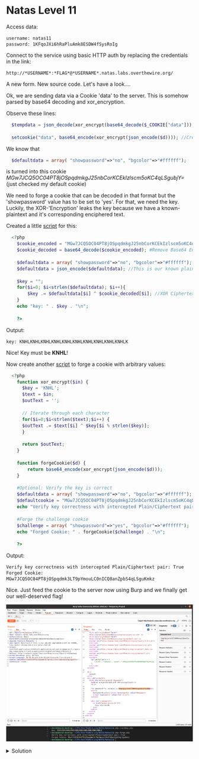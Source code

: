 # Natas Level 11

Access data:

    username: natas11
    password: 1KFqoJXi6hRaPluAmk8ESDW4fSysRoIg

Connect to the service using basic HTTP auth by replacing the credentials in the link:
    
    http://*USERNAME*:*FLAG*@*USERNAME*.natas.labs.overthewire.org/

A new form. New source code. Let's have a look....

Ok, we are sending data via a Cookie 'data' to the server. This is somehow parsed by base64 decoding and xor_encryption.  

Observe these lines:

```php
  $tempdata = json_decode(xor_encrypt(base64_decode($_COOKIE["data"])), true); //Parsing Cookie

  setcookie("data", base64_encode(xor_encrypt(json_encode($d)))); //Creating Cookie
```    

We know that 
```php
  $defaultdata = array( "showpassword"=>"no", "bgcolor"=>"#ffffff");
```

is turned into this cookie _MGw7JCQ5OC04PT8jOSpqdmkgJ25nbCorKCEkIzlscm5oKC4qLSgubjY=_ (just checked my default cookie)

We need to forge a cookie that can be decoded in that format but the 'showpassword' value has to be set to 'yes'. For that, we need the key. Luckily, the XOR-'Encryption' leaks the key because we have a known-plaintext  and it's corresponding enciphered text.


Created a little [script](crackKey.php) for this:
```php
  <?php
    $cookie_encoded = "MGw7JCQ5OC04PT8jOSpqdmkgJ25nbCorKCEkIzlscm5oKC4qLSgubjY="; //Known "Ciphertext"
    $cookie_decoded = base64_decode($cookie_encoded); #Remove Base64 Encoding

    $defaultdata = array( "showpassword"=>"no", "bgcolor"=>"#ffffff"); 
    $defaultdata = json_encode($defaultdata); //This is our known plaintext string

    $key = "";
    for($i=0; $i<strlen($defaultdata); $i++){
        $key .= $defaultdata[$i] ^ $cookie_decoded[$i]; //XOR Ciphertext + Plaintext reveals the used key (XOR basics)
    }
    echo "key: " . $key . "\n";

    ?>
```
Output: 

    key: KNHLKNHLKNHLKNHLKNHLKNHLKNHLKNHLKNHLKNHLK

Nice! Key must be **KNHL**!

Now create another [script](forge.php) to forge a cookie with arbitrary values:

```php
  <?php
    function xor_encrypt($in) {
      $key = 'KNHL';
      $text = $in;
      $outText = '';

      // Iterate through each character
      for($i=0;$i<strlen($text);$i++) {
      $outText .= $text[$i] ^ $key[$i % strlen($key)];
      }

      return $outText;
    }

    function forgeCookie($d) {
        return base64_encode(xor_encrypt(json_encode($d)));
    }

    #Optional: Verify the key is correct
    $defaultdata = array( "showpassword"=>"no", "bgcolor"=>"#ffffff");
    $defaultcookie = "MGw7JCQ5OC04PT8jOSpqdmkgJ25nbCorKCEkIzlscm5oKC4qLSgubjY=";
    echo "Verify key correctness with intercepted Plain/Ciphertext pair: " . ($defaultcookie == forgeCookie($defaultdata) ? "True" : "False") . "\n";

    #Forge the challenge cookie
    $challenge = array( "showpassword"=>"yes", "bgcolor"=>"#ffffff");
    echo "Forged Cookie: " . forgeCookie($challenge) . "\n";

    ?>
```

Output:

    Verify key correctness with intercepted Plain/Ciphertext pair: True
    Forged Cookie: MGw7JCQ5OC04PT8jOSpqdmk3LT9pYmouLC0nICQ8anZpbS4qLSguKmkz

Nice. Just feed the cookie to the server now using Burp and we finally get our well-deserved flag!

![burp](natas11.png)

<details>
  <summary>Solution</summary>
  Flag: YWqo0pjpcXzSIl5NMAVxg12QxeC1w9QG
</details>